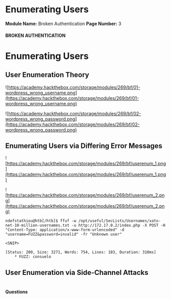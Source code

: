 <!--
 // Platform: Academy
// URL: https://academy.hackthebox.com/module/80/section/772
// Platform Version: V1
// Module ID: 80
// Module Name: Broken Authentication
// Module Difficulty: Medium
// Section ID: 772
// Section Title: Enumerating Users
// Page Title: Hack The Box - Academy
// Page Number: 3
-->

# Enumerating Users

**Module Name:** Broken Authentication **Page Number:** 3

#### 

#### BROKEN AUTHENTICATION

# Enumerating Users

## User Enumeration Theory

![https://academy.hackthebox.com/storage/modules/269/bf/01-wordpress_wrong_username.png](https://academy.hackthebox.com/storage/modules/269/bf/01-wordpress_wrong_username.png)

![https://academy.hackthebox.com/storage/modules/269/bf/02-wordpress_wrong_password.png](https://academy.hackthebox.com/storage/modules/269/bf/02-wordpress_wrong_password.png)

## Enumerating Users via Differing Error Messages

![https://academy.hackthebox.com/storage/modules/269/bf/userenum_1.png](https://academy.hackthebox.com/storage/modules/269/bf/userenum_1.png)

![https://academy.hackthebox.com/storage/modules/269/bf/userenum_2.png](https://academy.hackthebox.com/storage/modules/269/bf/userenum_2.png)

``` shell-session
ndefstathiou@htb[/htb]$ ffuf -w /opt/useful/SecLists/Usernames/xato-net-10-million-usernames.txt -u http://172.17.0.2/index.php -X POST -H "Content-Type: application/x-www-form-urlencoded" -d "username=FUZZ&password=invalid" -fr "Unknown user"

<SNIP>

[Status: 200, Size: 3271, Words: 754, Lines: 103, Duration: 310ms]
    * FUZZ: consuelo
```

## User Enumeration via Side-Channel Attacks

# 

# 

#### Questions

####